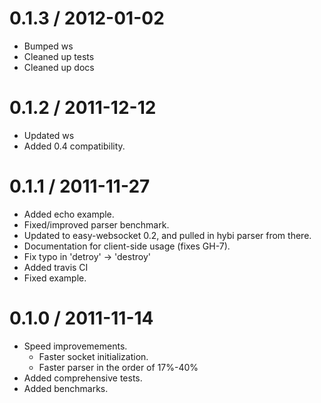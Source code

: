 
0.1.3 / 2012-01-02
==================

  * Bumped ws
  * Cleaned up tests
  * Cleaned up docs

0.1.2 / 2011-12-12
==================

  * Updated ws
  * Added 0.4 compatibility.

0.1.1 / 2011-11-27
==================

  * Added echo example.
  * Fixed/improved parser benchmark.
  * Updated to easy-websocket 0.2, and pulled in hybi parser from there.
  * Documentation for client-side usage (fixes GH-7).
  * Fix typo in 'detroy' -> 'destroy'
  * Added travis CI
  * Fixed example.

0.1.0 / 2011-11-14
==================

  * Speed improvemements.
    * Faster socket initialization.
    * Faster parser in the order of 17%-40%
  * Added comprehensive tests.
  * Added benchmarks.

